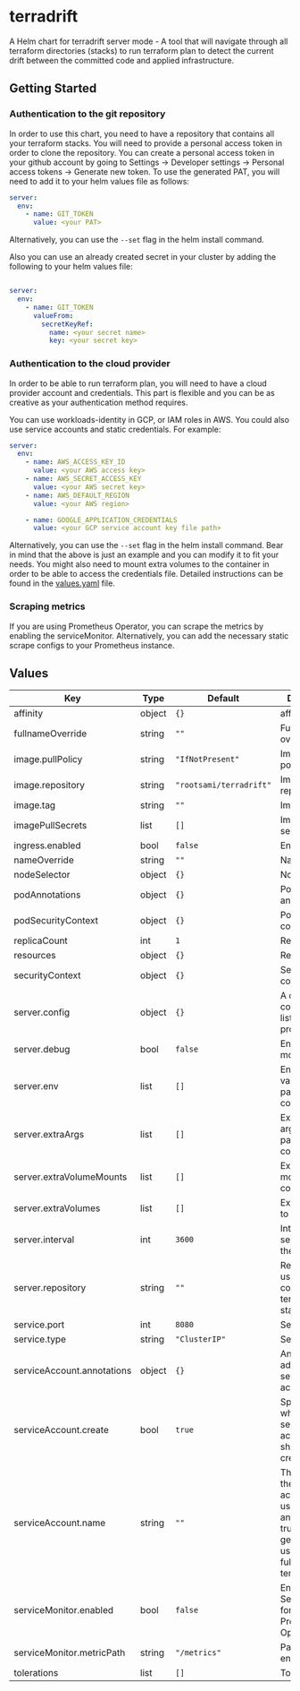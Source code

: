 # terradrift

A Helm chart for terradrift server mode - A tool that will navigate through all terraform directories (stacks) to run terraform plan to detect the current drift between the committed code and applied infrastructure.

## Getting Started

### Authentication to the git repository
In order to use this chart, you need to have a repository that contains all your terraform stacks.
You will need to provide a personal access token in order to clone the repository. You can create a personal access token in your github account
by going to Settings -> Developer settings -> Personal access tokens -> Generate new token.
To use the generated PAT, you will need to add it to your helm values file as follows:

```yaml
server:
  env:
    - name: GIT_TOKEN
      value: <your PAT>
```
Alternatively, you can use the `--set` flag in the helm install command.

Also you can use an already created secret in your cluster by adding the following to your helm values file:

```yaml

server:
  env:
    - name: GIT_TOKEN
      valueFrom:
        secretKeyRef:
          name: <your secret name>
          key: <your secret key>
```

### Authentication to the cloud provider
In order to be able to run terraform plan, you will need to have a cloud provider account and credentials. This part is flexible and you can be as creative as your authentication method requires.

You can use workloads-identity in GCP, or IAM roles in AWS. You could also use service accounts and static credentials. For example:

```yaml
server:
  env:
    - name: AWS_ACCESS_KEY_ID
      value: <your AWS access key>
    - name: AWS_SECRET_ACCESS_KEY
      value: <your AWS secret key>
    - name: AWS_DEFAULT_REGION
      value: <your AWS region>

    - name: GOOGLE_APPLICATION_CREDENTIALS
      value: <your GCP service account key file path>
```
Alternatively, you can use the `--set` flag in the helm install command. Bear in mind that the above is just an example and you can modify it to fit your needs. 
You might also need to mount extra volumes to the container in order to be able to access the credentials file. Detailed instructions can be found in the [values.yaml](values.yaml#L50) file.


### Scraping metrics
If you are using Prometheus Operator, you can scrape the metrics by enabling the serviceMonitor.
Alternatively, you can add the necessary static scrape configs to your Prometheus instance.


## Values

| Key | Type | Default | Description |
|-----|------|---------|-------------|
| affinity | object | `{}` | affinity |
| fullnameOverride | string | `""` | Full name override |
| image.pullPolicy | string | `"IfNotPresent"` | Image pull policy |
| image.repository | string | `"rootsami/terradrift"` | Image repository |
| image.tag | string | `""` | Image tag |
| imagePullSecrets | list | `[]` | Image pull secrets |
| ingress.enabled | bool | `false` | Enable ingress |
| nameOverride | string | `""` | Name override |
| nodeSelector | object | `{}` | Node selector |
| podAnnotations | object | `{}` | Pod annotations |
| podSecurityContext | object | `{}` | Pod security context |
| replicaCount | int | `1` | Replica count |
| resources | object | `{}` | Resources |
| securityContext | object | `{}` | Security context |
| server.config | object | `{}` | A config that contains stack list and properties |
| server.debug | bool | `false` | Enable debug mode |
| server.env | list | `[]` | Environment variables to pass to the container |
| server.extraArgs | list | `[]` | Extra arguments to pass to the container |
| server.extraVolumeMounts | list | `[]` | Extra volume mounts to the container |
| server.extraVolumes | list | `[]` | Extra volumes to the pod |
| server.interval | int | `3600` | Interval in seconds to run the drift check |
| server.repository | string | `""` | Repository to use which contains terraform stacks |
| service.port | int | `8080` | Service port |
| service.type | string | `"ClusterIP"` | Service type |
| serviceAccount.annotations | object | `{}` | Annotations to add to the service account |
| serviceAccount.create | bool | `true` | Specifies whether a service account should be created |
| serviceAccount.name | string | `""` | The name of the service account to use. If not set and create is true, a name is generated using the fullname template |
| serviceMonitor.enabled | bool | `false` | Enable ServiceMonitor for Prometheus Operator |
| serviceMonitor.metricPath | string | `"/metrics"` | Path to metrics endpoint |
| tolerations | list | `[]` | Tolerations |
